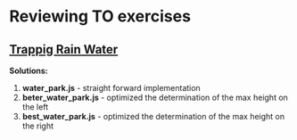 # Reviewing TO exercises
## [Trappig Rain Water](https://leetcode.com/problems/trapping-rain-water/) 
**Solutions:**
1. **water_park.js** - straight forward implementation
2. **beter_water_park.js** - optimized the determination of the max height on the left
3. **best_water_park.js** - optimized the determination of the max height on the right
